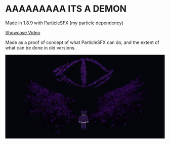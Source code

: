 # AAAAAAAAA ITS A DEMON

Made in 1.8.9 with [ParticleSFX](https://github.com/hmzel/ParticleSFX) (my particle dependency)

[Showcase Video](https://www.youtube.com/watch?v=jDt44qJ054A)

Made as a proof of concept of what ParticleSFX can do, and the extent of what can be done in old versions.

![readme_image](https://github.com/hmzel/bossfight/blob/master/images/readme_image.png)
